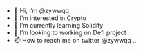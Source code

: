 - 👋 Hi, I’m @zywwqq
- 👀 I’m interested in Crypto
- 🌱 I’m currently learning Solidity
- 💞️ I’m looking to working on Defi project
- 📫 How to reach me on twitter @zywwqq
..
<!---
zywwqq/zywwqq is a ✨ special ✨ repository because its `README.md` (this file) appears on your GitHub profile.
You can click the Preview link to take a look at your changes.
--->
